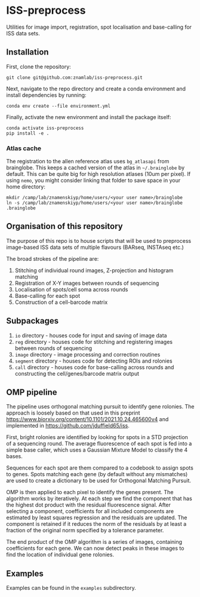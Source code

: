 # ISS-preprocess
Utilities for image import, registration, spot localisation and base-calling for ISS data sets.

## Installation
First, clone the repository:
```
git clone git@github.com:znamlab/iss-preprocess.git
```

Next, navigate to the repo directory and create a conda environment and install dependencies by running:
```
conda env create --file environment.yml
```

Finally, activate the new environment and install the package itself:
```
conda activate iss-preprocess
pip install -e .
```

### Atlas cache

The registration to the allen reference atlas uses `bg_atlasapi` from brainglobe. This
keeps a cached version of the atlas in `~/.brainglobe` by default. This can be quite 
big for high resolution atlases (10um per pixel). If using `nemo`, you might consider
linking that folder to save space in your home directory:
```
mkdir /camp/lab/znamenskiyp/home/users/<your user name>/brainglobe
ln -s /camp/lab/znamenskiyp/home/users/<your user name>/brainglobe .brainglobe
```

## Organisation of this repository

The purpose of this repo is to house scripts that will be used to preprocess image-based ISS data sets of multiple flavours (BARseq, INSTAseq etc.)

The broad strokes of the pipeline are:

1. Stitching of individual round images, Z-projection and histogram matching
2. Registration of X-Y images between rounds of sequencing
3. Localisation of spots/cell soma across rounds
4. Base-calling for each spot
5. Construction of a cell-barcode matrix

## Subpackages

1. `io` directory - houses code for input and saving of image data
2. `reg` directory - houses code for stitching and registering images between rounds of sequencing
3. `image` directory - image processing and correction routines
4. `segment` directory - houses code for detecting ROIs and rolonies
5. `call` directory - houses code for base-calling across rounds and constructing the cell/genes/barcode matrix output

## OMP pipeline

The pipeline uses orthogonal matching pursuit to identify gene rolonies. The approach
is loosely based on that used in this preprint https://www.biorxiv.org/content/10.1101/2021.10.24.465600v4
and implemented in https://github.com/jduffield65/iss.

First, bright rolonies are identified by looking for spots in a STD projection
of a sequencing round. The average fluorescence of each spot is fed into a simple
base caller, which uses a Gaussian Mixture Model to classify the 4 bases.

Sequences for each spot are them compared to a codebook to assign spots to genes.
Spots matching each gene (by default without any mismatches) are used to create 
a dictionary to be used for Orthogonal Matching Pursuit. 

OMP is then applied to each pixel to identify the genes present. 
The algorithm works by iteratively. At each step we find the component that has
the highest dot product with the residual fluorescence signal. After selecting
a component, coefficients for all included components are estimated by least
squares regression and the residuals are updated. The component is retained
if it reduces the norm of the residuals by at least a fraction of the original
norm specified by a tolerance parameter.

The end product of the OMP algorithm is a series of images, containing coefficients
for each gene. We can now detect peaks in these images to find the location of 
individual gene rolonies.

## Examples
Examples can be found in the `examples` subdirectory.